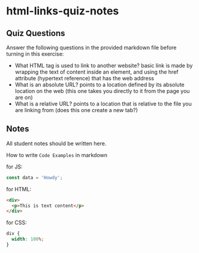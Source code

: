 # html-links-quiz-notes

## Quiz Questions

Answer the following questions in the provided markdown file before turning in this exercise:

- What HTML tag is used to link to another website?
  basic link is made by wrapping the text of content inside an <a> element, and using the href attribute (hypertext reference) that has the web address
- What is an absolute URL?
  points to a location defined by its absolute location on the web (this one takes you directly to it from the page you are on)
- What is a relative URL?
  points to a location that is relative to the file you are linking from (does this one create a new tab?)

## Notes

All student notes should be written here.

How to write `Code Examples` in markdown

for JS:

```javascript
const data = 'Howdy';
```

for HTML:

```html
<div>
  <p>This is text content</p>
</div>
```

for CSS:

```css
div {
  width: 100%;
}
```
